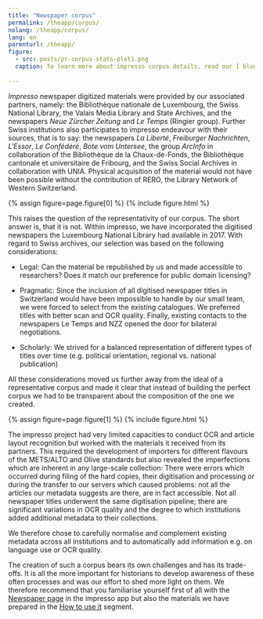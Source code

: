 ```yaml
---
title: "Newspaper corpus"
permalink: /theapp/corpus/
nolang: /theapp/corpus/
lang: en
parenturl: /theapp/
figure:
  - src: posts/pr-corpus-stats-plot1.png
  caption: To learn more about impresso corpus details, read our [ blog post on the latest corpus release](https://impresso-project.ch/news/2020/01/23/state-corpus-january2020.html)
 
---
```


*Impresso* newspaper digitized materials were provided by our associated partners, namely: the Bibliothèque nationale de Luxembourg, the Swiss National Library, the Valais Media Library and State Archives, and the newspapers *Neue Zürcher Zeitung* and *Le Temps* (Ringier group). Further Swiss institutions also participates to impresso endeavour with their sources, that is to say: the newspapers *La Liberté*, *Freiburger Nachrichten*, *L'Essor*, *Le Confédéré*, *Bote vom Untersee*, the group *ArcInfo* in collaboration of the Bibliothèque de la Chaux-de-Fonds, the Bibliothèque cantonale et universitaire de Fribourg, and the Swiss Social Archives in collaboration with UNIA. Physical acquisition of the material would not have been possible without the contribution of RERO, the Library Network of Western Switzerland. 

  <!--In the final stages of the project we have added smaller subsets of collections of new partners such as the National Library of France, the British Library and the Chronicling America project. We take the opportunity here to thank all these partners for their support and contributions.-->


{% assign figure=page.figure[0] %}
{% include figure.html %}

This raises the question of the representativity of our corpus. The short answer is, that it is not. Within impresso, we have incorporated the digitised newspapers the Luxembourg National Library had available in 2017. With regard to Swiss archives, our selection was based on the following considerations:

- Legal: Can the material be republished by us and made accessible to researchers? Does it match our preference for public domain licensing?

- Pragmatic: Since the inclusion of all digitised newspaper titles in Switzerland would have been impossible to handle by our small team, we were forced to select from the existing catalogues. We preferred titles with better scan and OCR quality. Finally, existing contacts to the newspapers Le Temps and NZZ opened the door for bilateral negotiations.

- Scholarly: We strived for a balanced representation of different types of titles over time (e.g. political orientation, regional vs. national publication)

All these considerations moved us further away from the ideal of a representative corpus and made it clear that instead of building the perfect corpus we had to be transparent about the composition of the one we created.

{% assign figure=page.figure[1] %}
{% include figure.html %}

The impresso project had very limited capacities to conduct OCR and article layout recognition but worked with the materials it received from its partners. This required the development of importers for different flavours of the METS/ALTO and Olive standards but also revealed the imperfections which are inherent in any large-scale collection: There were errors which occurred during filing of the hard copies, their digitisation and processing or during the transfer to our servers which caused problems: not all the articles our metadata suggests are there, are in fact accessible. Not all newspaper titles underwent the same digitisation pipeline; there are significant variations in OCR quality and the degree to which institutions added additional metadata to their collections.

We therefore chose to carefully normalise and complement existing metadata across all institutions and to automatically add information e.g. on language use or OCR quality.

The creation of such a corpus bears its own challenges and has its trade-offs. It is all the more important for historians to develop awareness of these often processes and was our effort to shed more light on them. We therefore recommend that you familiarise yourself first of all with the [Newspaper page](https://impresso-project.ch/app/newspapers/) in the impresso app but also the materials we have prepared in the [How to use it](https://impresso-project.ch/theapp/usage/) segment.
